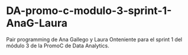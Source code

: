 # DA-promo-c-modulo-3-sprint-1-AnaG-Laura
Pair programming de Ana Gallego y Laura Onteniente para el sprint 1 del módulo 3 de la PromoC de Data Analytics.
